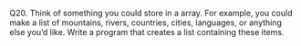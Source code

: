 Q20. Think of something you could store in a array. For example, you could make a list of mountains, rivers, countries, cities, languages, or anything else you’d like. Write a program that creates a list containing these items.